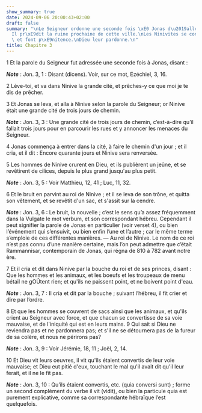 ```yaml
---
show_summary: true
date: 2024-09-06 20:00:43+02:00
draft: false
summary: "\nLe Seigneur ordonne une seconde fois \xE0 Jonas d\u2019aller \xE0 Ninive.\n\
  Il pr\xE9dit la ruine prochaine de cette ville.\nLes Ninivites se convertissent\
  \ et font p\xE9nitence.\nDieu leur pardonne.\n"
title: Chapitre 3
---
```





1 Et la parole du Seigneur fut adressée une seconde fois à Jonas, disant :

***Note*** :  Jon. 3, 1 : Disant (dicens). Voir, sur ce mot, Ezéchiel, 3, 16.

2 Lève-toi, et va dans Ninive la grande cité, et prêches-y ce que moi je te dis de prêcher.


3 Et Jonas se leva, et alla à Ninive selon la parole du Seigneur; or Ninive était une grande cité de trois jours de chemin.

***Note*** :  Jon. 3, 3 : Une grande cité de trois jours de chemin, c’est-à-dire qu’il fallait trois jours pour en parcourir les rues et y annoncer les menaces du Seigneur.

4 Jonas commença à entrer dans la cité, à faire le chemin d'un jour ; et il cria, et il dit : Encore quarante jours et Ninive sera renversée.


5 Les hommes de Ninive crurent en Dieu, et ils publièrent un jeûne, et se revêtirent de cilices, depuis le plus grand jusqu'au plus petit.

***Note*** :  Jon. 3, 5 : Voir Matthieu, 12, 41 ; Luc, 11, 32.

6 Et le bruit en parvint au roi de Ninive ; et il se leva de son trône, et quitta son vêtement, et se revêtit d'un sac, et s'assit sur la cendre.

***Note*** :  Jon. 3, 6 : Le bruit, la nouvelle ; c’est le sens qu’a assez fréquemment dans la Vulgate le mot verbum, et son correspondant hébreu. Cependant il peut signifier la parole de Jonas en particulier (voir verset 4), ou bien l’événement qui s’ensuivit, ou bien enfin l’une et l’autre ; car le même terme s’emploie de ces différentes manières. ― Au roi de Ninive. Le nom de ce roi n’est pas connu d’une manière certaine, mais l’on peut admettre que c’était Rammannisar, contemporain de Jonas, qui régna de 810 à 782 avant notre ère.

7 Et il cria et dit dans Ninive par la bouche du roi et de ses princes, disant : Que les hommes et les animaux, et les boeufs et les troupeaux de menu bétail ne gOÛtent rien; et qu'ils ne paissent point, et ne boivent point d'eau.

***Note*** :  Jon. 3, 7 : Il cria et dit par la bouche ; suivant l’hébreu, il fit crier et dire par l’ordre.

8 Et que les hommes se couvrent de sacs ainsi que les animaux, et qu'ils crient au Seigneur avec force, et que chacun se convertisse de sa voie mauvaise, et de l'iniquité qui est en leurs mains. 9 Qui sait si Dieu ne reviendra pas et ne pardonnera pas; et s'il ne se détournera pas de la fureur de sa colère, et nous ne périrons pas?

***Note*** :  Jon. 3, 9 : Voir Jérémie, 18, 11 ; Joël, 2, 14.


10 Et Dieu vit leurs oeuvres, il vit qu'ils étaient convertis de leur voie mauvaise; et Dieu eut pitié d'eux, touchant le mal qu'il avait dit qu'il leur ferait, et il ne le fit pas.

***Note*** :  Jon. 3, 10 : Qu’ils étaient convertis, etc. (quia conversi sunt) ; forme un second complément du verbe il vit (vidit), ou bien la particule quia est purement explicative, comme sa correspondante hébraïque l’est quelquefois.

